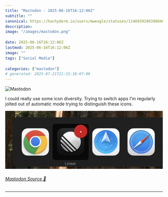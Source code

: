 ```yaml
---
title: "Mastodon - 2025-06-16T16:12:06Z"
subtitle: ""
canonical: https://hachyderm.io/users/mweagle/statuses/114693919639604099
description:
image: "/images/mastodon.png"

date: 2025-06-16T16:12:06Z
lastmod: 2025-06-16T16:12:06Z
image: ""
tags: ["Social Media"]

categories: ["mastodon"]
# generated: 2025-07-21T21:15:38-07:00
---
```

![Mastodon](/images/mastodon.png)

<p>I could really use some icon diversity. Trying to switch apps I&#39;m regularly jolted out of automatic mode trying to distinguish these icons.</p>

![Four separate OS X icons that are circular icons inside a rounded edge square border.](fa2d75d4c8bf101e.png)

###### [Mastodon Source 🐘](https://hachyderm.io/@mweagle/114693919639604099)

___
